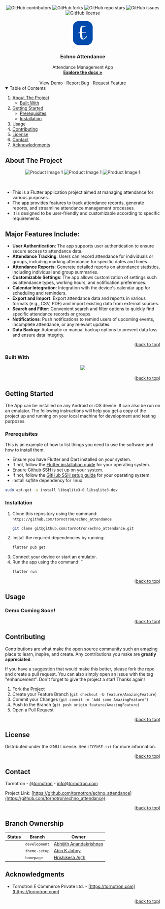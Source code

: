 <div align="center">
<img alt="GitHub contributors" src="https://img.shields.io/github/contributors/tornotron/echno_attendance?style=for-the-badge">
<img alt="GitHub forks" src="https://img.shields.io/github/forks/tornotron/echno_attendance?style=for-the-badge">
<img alt="GitHub repo stars" src="https://img.shields.io/github/stars/tornotron/echno_attendance?style=for-the-badge">
<img alt="GitHub issues" src="https://img.shields.io/github/issues-raw/tornotron/echno_attendance?style=for-the-badge">
<img alt="GitHub license" src="https://img.shields.io/github/license/tornotron/echno_attendance?style=for-the-badge">
</div>

<!-- PROJECT LOGO -->
<br />
<div align="center">
  <a href="https://github.com/tornotron">
    <img src="assets/logo/2.png" alt="Logo" width="80" height="80">
  </a>
  <h3 align="center">Echno Attendance</h3>
  <div align="center">
    Attendance Management App  
    <br />
    <a href="https://github.com/tornotron/echno_attendance/docs/README.md"><strong>Explore the docs »</strong></a>
    <br />
    <br />
    <a href="https://github.com/tornotron/echno_attendance/demo/README.md">View Demo</a>
    ·
    <a href="https://github.com/tornotron/echno_attendance/issues">Report Bug</a>
    ·
    <a href="https://github.com/tornotron/echno_attendance/issues">Request Feature</a>
  </div>
</div>

<!-- TABLE OF CONTENTS -->
<details open>
  <summary>Table of Contents</summary>
  <ol>
    <li>
      <a href="#about-the-project">About The Project</a>
      <ul>
        <li><a href="#built-with">Built With</a></li>
      </ul>
    </li>
    <li>
      <a href="#getting-started">Getting Started</a>
      <ul>
        <li><a href="#prerequisites">Prerequisites</a></li>
        <li><a href="#installation">Installation</a></li>
      </ul>
    </li>
    <li><a href="#usage">Usage</a></li>
    <li><a href="#contributing">Contributing</a></li>
    <li><a href="#license">License</a></li>
    <li><a href="#contact">Contact</a></li>
    <li><a href="#acknowledgments">Acknowledgments</a></li>
  </ol>
</details>

<!-- ABOUT THE PROJECT -->
## About The Project

<div align="center">
  <img alt="Product Image 1" width="20%" height="20%" src="assets/images/1.png">
  <img alt="Product Image 1" width="20%" height="20%" src="assets/images/2.png">
  <img alt="Product Image 1" width="20%" height="20%" src="assets/images/3.png">
 
  <!-- Add vertical space -->
  <br>  
  <br>  
  <br>  

</div>

* This is a Flutter application project aimed at managing attendance for various purposes.
* The app provides features to track attendance records, generate reports, and streamline attendance management processes.
* It is designed to be user-friendly and customizable according to specific requirements.

## Major Features Include:

- **User Authentication**: The app supports user authentication to ensure secure access to attendance data.
- **Attendance Tracking**: Users can record attendance for individuals or groups, including marking attendance for specific dates and times.
- **Attendance Reports**: Generate detailed reports on attendance statistics, including individual and group summaries.
- **Customizable Settings**: The app allows customization of settings such as attendance types, working hours, and notification preferences.
- **Calendar Integration**: Integration with the device's calendar app for scheduling and reminders.
- **Export and Import**: Export attendance data and reports in various formats (e.g., CSV, PDF) and import existing data from external sources.
- **Search and Filter**: Convenient search and filter options to quickly find specific attendance records or groups.
- **Notifications**: Push notifications to remind users of upcoming events, incomplete attendance, or any relevant updates.
- **Data Backup**: Automatic or manual backup options to prevent data loss and ensure data integrity.

<p align="right">(<a href="#readme-top">back to top</a>)</p>

### Built With

<!-- Using Devicon font -->
<!-- <img height="50px" width="50px" src="https://cdn.jsdelivr.net/gh/devicons/devicon/icons/flutter/flutter-original.svg" /> -->  
<!-- * [![Flutter][Flutter-Icon]][https://flutter.dev] -->

<!-- Using skill-icons -->
<p align="center">
  <a href="https://skillicons.dev">
    <img src="https://skillicons.dev/icons?i=flutter,dart,firebase,figma,vscode,neovim,gcp" />
  </a>
</p>

<p align="right">(<a href="#readme-top">back to top</a>)</p>

<!-- Using Shields.io and Simple Icons -->
<!-- <img src="https://img.shields.io/badge/Flutter-20232A?style=for-the-badge&logo=flutter&logoColor=61DAFB" />   -->


<!-- GETTING STARTED -->
## Getting Started

The App can be installed on any Android or iOS device. It can also be run on an emulator.
The following instructions will help you get a copy of the project up and running on your local machine for development and testing purposes.

### Prerequisites

This is an example of how to list things you need to use the software and how to install them.

* Ensure you have Flutter and Dart installed on your system.
* If not, follow the [Flutter installation guide](https://flutter.dev/docs/get-started/install) for your operating system.
* Ensure Github SSH is set up on your system.
* If not, follow the [GitHub SSH setup guide](https://docs.github.com/en/github/authenticating-to-github/connecting-to-github-with-ssh) for your operating system.
* install sqflite dependency for linux 
```sh
sudo apt-get -y install libsqlite3-0 libsqlite3-dev
```

### Installation

1. Clone this repository using the command: `https://github.com/tornotron/echno_attendance`
    ```sh
    git clone git@github.com:tornotron/echno_attendance.git
    ```
2. Install the required dependencies by running: 
    ```sh
    flutter pub get
    ```
3. Connect your device or start an emulator.
4. Run the app using the command: ``
    ```sh
    flutter run
    ```

<p align="right">(<a href="#readme-top">back to top</a>)</p>



<!-- USAGE EXAMPLES -->
## Usage

### Demo Coming Soon!

<p align="right">(<a href="#readme-top">back to top</a>)</p>



<!-- CONTRIBUTING -->
## Contributing

Contributions are what make the open source community such an amazing place to learn, inspire, and create. Any contributions you make are **greatly appreciated**.

If you have a suggestion that would make this better, please fork the repo and create a pull request. You can also simply open an issue with the tag "enhancement".
Don't forget to give the project a star! Thanks again!

1. Fork the Project
2. Create your Feature Branch (`git checkout -b feature/AmazingFeature`)
3. Commit your Changes (`git commit -m 'Add some AmazingFeature'`)
4. Push to the Branch (`git push origin feature/AmazingFeature`)
5. Open a Pull Request

<p align="right">(<a href="#readme-top">back to top</a>)</p>



<!-- LICENSE -->
## License

Distributed under the GNU License. See `LICENSE.txt` for more information.

<p align="right">(<a href="#readme-top">back to top</a>)</p>



<!-- CONTACT -->
## Contact

Tornotron - [@tornotron](https://twitter.com/tornotron) - info@tornotron.com 

Project Link: [https://github.com/tornotron/echno_attendance](https://github.com/tornotron/echno_attendance)

<p align="right">(<a href="#readme-top">back to top</a>)</p>

## Branch Ownership

 | Status | Branch | Owner
 | --- | --- | ---
 |  | `development` | [Abhijith Anandakrishnan](abhijithananthan@gmail.com)
 |  | `theme-setup` | [Abin K Johny](abinkjohny2017@gmail.com)
 |  | `homepage` | [Hrishikesh Ajith](hrishikeshajith0@gmail.com)


<!-- ACKNOWLEDGMENTS -->
## Acknowledgments

* Tornotron E Commerce Private Ltd. - [https://tornotron.com](https://tornotron.com)

<p align="right">(<a href="#readme-top">back to top</a>)</p>

<!-- MARKDOWN LINKS & IMAGES -->
[product-screenshot1]: assets/images/1.png
[product-screenshot2]: assets/images/2.png
[product-screenshot3]: assets/images/3.png
[Flutter-Icon]: https://cdn.jsdelivr.net/gh/devicons/devicon/icons/flutter/flutter-original.svg


